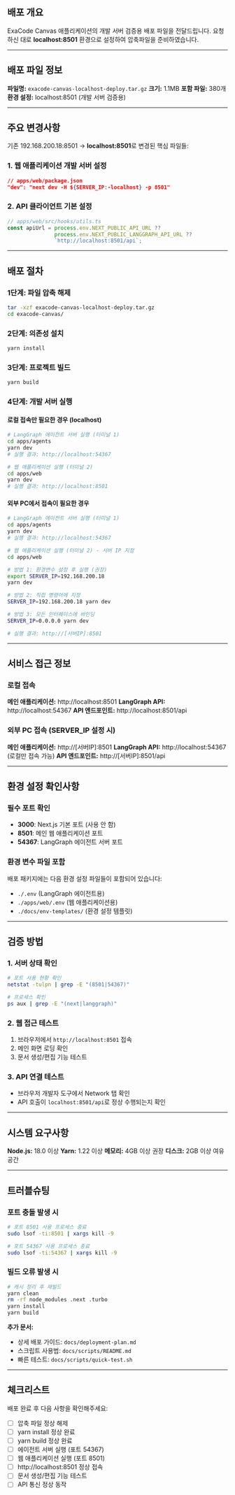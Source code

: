 ## 배포 개요

ExaCode Canvas 애플리케이션의 개발 서버 검증용 배포 파일을 전달드립니다.
요청하신 대로 **localhost:8501** 환경으로 설정하여 압축파일을 준비하였습니다.

---

## 배포 파일 정보

**파일명:** `exacode-canvas-localhost-deploy.tar.gz`
**크기:** 1.1MB
**포함 파일:** 380개
**환경 설정:** localhost:8501 (개발 서버 검증용)

---

## 주요 변경사항

기존 192.168.200.18:8501 → **localhost:8501**로 변경된 핵심 파일들:

### 1. 웹 애플리케이션 개발 서버 설정
```json
// apps/web/package.json
"dev": "next dev -H ${SERVER_IP:-localhost} -p 8501"
```

### 2. API 클라이언트 기본 설정
```typescript
// apps/web/src/hooks/utils.ts
const apiUrl = process.env.NEXT_PUBLIC_API_URL ??
               process.env.NEXT_PUBLIC_LANGGRAPH_API_URL ??
               `http://localhost:8501/api`;
```

---

## 배포 절차

### 1단계: 파일 압축 해제
```bash
tar -xzf exacode-canvas-localhost-deploy.tar.gz
cd exacode-canvas/
```

### 2단계: 의존성 설치
```bash
yarn install
```

### 3단계: 프로젝트 빌드
```bash
yarn build
```

### 4단계: 개발 서버 실행

#### 로컬 접속만 필요한 경우 (localhost)
```bash
# LangGraph 에이전트 서버 실행 (터미널 1)
cd apps/agents
yarn dev
# 실행 결과: http://localhost:54367

# 웹 애플리케이션 실행 (터미널 2)
cd apps/web
yarn dev
# 실행 결과: http://localhost:8501
```

#### 외부 PC에서 접속이 필요한 경우
```bash
# LangGraph 에이전트 서버 실행 (터미널 1)
cd apps/agents
yarn dev
# 실행 결과: http://localhost:54367

# 웹 애플리케이션 실행 (터미널 2) - 서버 IP 지정
cd apps/web

# 방법 1: 환경변수 설정 후 실행 (권장)
export SERVER_IP=192.168.200.18
yarn dev

# 방법 2: 직접 명령어에 지정
SERVER_IP=192.168.200.18 yarn dev

# 방법 3: 모든 인터페이스에 바인딩
SERVER_IP=0.0.0.0 yarn dev

# 실행 결과: http://[서버IP]:8501
```

---

## 서비스 접근 정보

### 로컬 접속
**메인 애플리케이션:** http://localhost:8501
**LangGraph API:** http://localhost:54367
**API 엔드포인트:** http://localhost:8501/api

### 외부 PC 접속 (SERVER_IP 설정 시)
**메인 애플리케이션:** http://[서버IP]:8501
**LangGraph API:** http://localhost:54367 (로컬만 접속 가능)
**API 엔드포인트:** http://[서버IP]:8501/api

---

## 환경 설정 확인사항

### 필수 포트 확인
- **3000**: Next.js 기본 포트 (사용 안 함)
- **8501**: 메인 웹 애플리케이션 포트
- **54367**: LangGraph 에이전트 서버 포트

### 환경 변수 파일 포함
배포 패키지에는 다음 환경 설정 파일들이 포함되어 있습니다:
- `./.env` (LangGraph 에이전트용)
- `./apps/web/.env` (웹 애플리케이션용)
- `./docs/env-templates/` (환경 설정 템플릿)

---

## 검증 방법

### 1. 서버 상태 확인
```bash
# 포트 사용 현황 확인
netstat -tulpn | grep -E "(8501|54367)"

# 프로세스 확인
ps aux | grep -E "(next|langgraph)"
```

### 2. 웹 접근 테스트
1. 브라우저에서 `http://localhost:8501` 접속
2. 메인 화면 로딩 확인
3. 문서 생성/편집 기능 테스트

### 3. API 연결 테스트
- 브라우저 개발자 도구에서 Network 탭 확인
- API 호출이 `localhost:8501/api`로 정상 수행되는지 확인

---

## 시스템 요구사항

**Node.js:** 18.0 이상
**Yarn:** 1.22 이상
**메모리:** 4GB 이상 권장
**디스크:** 2GB 이상 여유 공간

---

## 트러블슈팅

### 포트 충돌 발생 시
```bash
# 포트 8501 사용 프로세스 종료
sudo lsof -ti:8501 | xargs kill -9

# 포트 54367 사용 프로세스 종료
sudo lsof -ti:54367 | xargs kill -9
```

### 빌드 오류 발생 시
```bash
# 캐시 정리 후 재빌드
yarn clean
rm -rf node_modules .next .turbo
yarn install
yarn build
```

**추가 문서:**
- 상세 배포 가이드: `docs/deployment-plan.md`
- 스크립트 사용법: `docs/scripts/README.md`
- 빠른 테스트: `docs/scripts/quick-test.sh`

---

## 체크리스트

배포 완료 후 다음 사항을 확인해주세요:

- [ ] 압축 파일 정상 해제
- [ ] yarn install 정상 완료
- [ ] yarn build 정상 완료
- [ ] 에이전트 서버 실행 (포트 54367)
- [ ] 웹 애플리케이션 실행 (포트 8501)
- [ ] http://localhost:8501 정상 접속
- [ ] 문서 생성/편집 기능 테스트
- [ ] API 통신 정상 동작